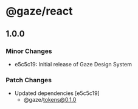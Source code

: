 # @gaze/react

## 1.0.0

### Minor Changes

- e5c5c19: Initial release of Gaze Design System

### Patch Changes

- Updated dependencies [e5c5c19]
  - @gaze/tokens@0.1.0
